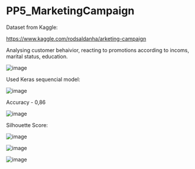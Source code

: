 # PP5_MarketingCampaign

Dataset from Kaggle:

https://www.kaggle.com/rodsaldanha/arketing-campaign

Analysing customer behaivior, reacting to promotions according to incoms, marital status, education.

![image](https://user-images.githubusercontent.com/34160094/147820896-cdbf7297-af6e-4d5f-a2ec-7300d858b0a8.png)

Used Keras sequencial model:

![image](https://user-images.githubusercontent.com/34160094/147820971-82418093-4107-4d17-bfa2-35d2d6bf56f7.png)

Accuracy - 0,86

![image](https://user-images.githubusercontent.com/34160094/147821029-b2fb67f3-cf44-4d20-bcd7-f3a159b2ae61.png)

Silhouette Score: 

![image](https://user-images.githubusercontent.com/34160094/147821318-ed1c9914-0ce3-455f-bce8-36497875669f.png)

![image](https://user-images.githubusercontent.com/34160094/147821370-01ff94ca-cde7-46f5-9c8e-46b55de7070f.png)

![image](https://user-images.githubusercontent.com/34160094/147821402-3b9e3443-abe4-4e18-9be1-42951a45bc57.png)



